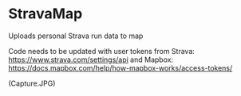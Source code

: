 # StravaMap
Uploads personal Strava run data to map


Code needs to be updated with user tokens from 
Strava: https://www.strava.com/settings/api
and Mapbox: https://docs.mapbox.com/help/how-mapbox-works/access-tokens/

(Capture.JPG)

